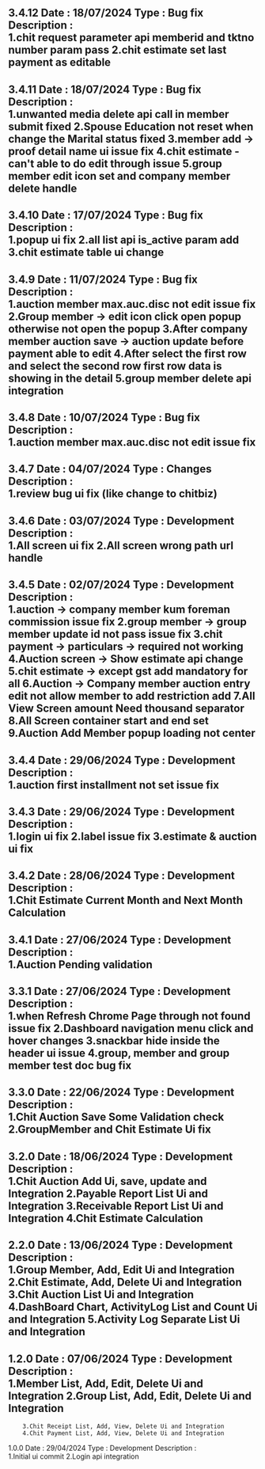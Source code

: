3.4.12
Date : 18/07/2024
Type : Bug fix
Description :  
        1.chit request parameter api memberid and tktno number param pass
        2.chit estimate set last payment as editable
----------------------------------------------------------------
3.4.11
Date : 18/07/2024
Type : Bug fix
Description :  
        1.unwanted media delete api call in member submit fixed
        2.Spouse Education not reset when change the Marital status fixed
        3.member add -> proof detail name ui issue fix
        4.chit estimate - can't able to do edit through issue
        5.group member edit icon set and company member delete handle
----------------------------------------------------------------
3.4.10
Date : 17/07/2024
Type : Bug fix
Description :  
        1.popup ui fix
        2.all list api is_active param add
        3.chit estimate table ui change
----------------------------------------------------------------
3.4.9
Date : 11/07/2024
Type : Bug fix
Description :  
        1.auction member max.auc.disc not edit issue fix
        2.Group member -> edit icon click open popup otherwise not open the popup
        3.After company member auction save -> auction update before payment able to edit
        4.After select the first row and select the second row first row data is showing in the detail
        5.group member delete api integration
----------------------------------------------------------------
3.4.8
Date : 10/07/2024
Type : Bug fix
Description :  
        1.auction member max.auc.disc not edit issue fix
----------------------------------------------------------------
3.4.7
Date : 04/07/2024
Type : Changes
Description :  
        1.review bug ui fix (like change to chitbiz)
----------------------------------------------------------------
3.4.6
Date : 03/07/2024
Type : Development
Description :  
        1.All screen ui fix
        2.All screen wrong path url handle
----------------------------------------------------------------
3.4.5
Date : 02/07/2024
Type : Development
Description :  
        1.auction -> company member kum foreman commission issue fix
        2.group member -> group member update id not pass issue fix
        3.chit payment -> particulars -> required not working
        4.Auction screen -> Show estimate api change
        5.chit estimate -> except gst add mandatory for all
        6.Auction -> Company member auction entry edit not allow member to add restriction add
        7.All View Screen amount Need thousand separator
        8.All Screen container start and end set
        9.Auction Add Member popup loading not center
----------------------------------------------------------------
3.4.4
Date : 29/06/2024
Type : Development
Description :  
        1.auction first installment not set issue fix
----------------------------------------------------------------
3.4.3
Date : 29/06/2024
Type : Development
Description :  
        1.login ui fix
        2.label issue fix
        3.estimate & auction ui fix
----------------------------------------------------------------
3.4.2
Date : 28/06/2024
Type : Development
Description :  
        1.Chit Estimate Current Month and Next Month Calculation
----------------------------------------------------------------
3.4.1
Date : 27/06/2024
Type : Development
Description :  
        1.Auction Pending validation
----------------------------------------------------------------
3.3.1
Date : 27/06/2024
Type : Development
Description :  
        1.when Refresh Chrome Page through not found issue fix
        2.Dashboard navigation menu click and hover changes
        3.snackbar hide inside the header ui issue
        4.group, member and group member test doc bug fix
----------------------------------------------------------------
3.3.0
Date : 22/06/2024
Type : Development
Description :  
        1.Chit Auction Save Some Validation check
        2.GroupMember and Chit Estimate Ui fix
----------------------------------------------------------------
3.2.0
Date : 18/06/2024
Type : Development
Description :  
        1.Chit Auction Add Ui, save, update and Integration
        2.Payable Report List Ui and Integration
        3.Receivable Report List Ui and Integration
        4.Chit Estimate Calculation
----------------------------------------------------------------
2.2.0
Date : 13/06/2024
Type : Development
Description :  
        1.Group Member, Add, Edit Ui and Integration
        2.Chit Estimate, Add, Delete Ui and Integration
        3.Chit Auction List Ui and Integration
        4.DashBoard Chart, ActivityLog List and Count Ui and Integration
        5.Activity Log Separate List Ui and Integration
----------------------------------------------------------------
1.2.0
Date : 07/06/2024
Type : Development
Description :  
        1.Member List, Add, Edit, Delete Ui and Integration
        2.Group List, Add, Edit, Delete Ui and Integration
----------------------------------------------------------------
        3.Chit Receipt List, Add, View, Delete Ui and Integration
        4.Chit Payment List, Add, View, Delete Ui and Integration
1.0.0
Date : 29/04/2024
Type : Development
Description :  
        1.Initial ui commit
        2.Login api integration
